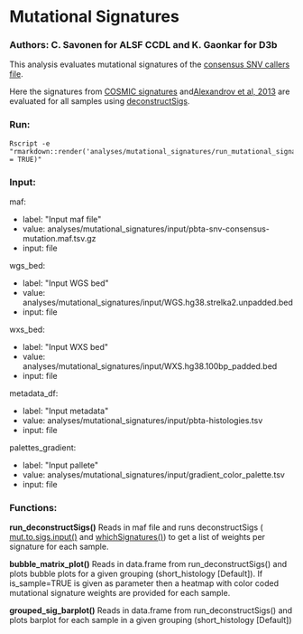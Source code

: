 # Mutational Signatures

### Authors: C. Savonen for ALSF CCDL and K. Gaonkar for D3b

This analysis evaluates mutational signatures of the [consensus SNV callers file](https://github.com/AlexsLemonade/OpenPBTA-analysis/tree/master/analyses/snv-callers#consensus-mutation-call).

Here the signatures from [COSMIC signatures](https://cancer.sanger.ac.uk/cosmic)
and[Alexandrov et al, 2013](https://www.ncbi.nlm.nih.gov/pubmed/23945592) are
evaluated for all samples using [deconstructSigs](https://github.com/raerose01/deconstructSigs).

### Run:
```
Rscript -e "rmarkdown::render('analyses/mutational_signatures/run_mutational_signature.Rmd',clean = TRUE)"

```

### Input:
  maf:
  - label: "Input maf file"
  - value: analyses/mutational_signatures/input/pbta-snv-consensus-mutation.maf.tsv.gz
  - input: file

  wgs_bed:
  - label: "Input WGS bed"
  - value: analyses/mutational_signatures/input/WGS.hg38.strelka2.unpadded.bed
  - input: file

  wxs_bed:
  - label: "Input WXS bed"
  - value: analyses/mutational_signatures/input/WXS.hg38.100bp_padded.bed
  - input: file

  metadata_df: 
  - label: "Input metadata"
  - value: analyses/mutational_signatures/input/pbta-histologies.tsv
  - input: file 

  palettes_gradient:
  - label: "Input pallete"
  - value: analyses/mutational_signatures/input/gradient_color_palette.tsv
  - input: file


### Functions:
**run_deconstructSigs()**
Reads in maf file and runs deconstructSigs ( [mut.to.sigs.input()](https://github.com/raerose01/deconstructSigs#muttosigsinput) and  [whichSignatures()](https://github.com/raerose01/deconstructSigs#whichsignatures)) to get a list of weights per signature for each sample.

**bubble_matrix_plot()**
Reads in data.frame from run_deconstructSigs() and plots bubble plots for a given grouping (short_histology [Default]). If is_sample=TRUE is given as parameter then a heatmap with color coded mutational signature weights are provided for each sample.

**grouped_sig_barplot()**
Reads in data.frame from run_deconstructSigs() and plots barplot for each sample in a given grouping (short_histology [Default])
